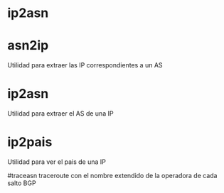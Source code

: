 # ip2asn

# asn2ip
Utilidad para extraer las IP correspondientes a un AS

# ip2asn
Utilidad para extraer el AS de una IP

# ip2pais
Utilidad para ver el pais de una IP

#traceasn
traceroute con el nombre extendido de la operadora de cada salto BGP
